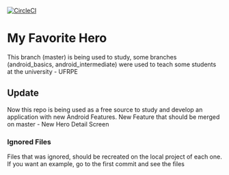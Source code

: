 [![CircleCI](https://circleci.com/gh/MatheusUehara/my-favorite-hero/tree/master.svg?style=svg)](https://circleci.com/gh/MatheusUehara/my-favorite-hero/tree/master)

# My Favorite Hero
This branch (master) is being used to study, some branches (android_basics, android_intermediate) were used to teach some students at the university - UFRPE

## Update
Now this repo is being used as a free source to study and develop an application with new Android Features.
New Feature that should be merged on master - New Hero Detail Screen

### Ignored Files
Files that was ignored, should be recreated on the local project of each one.
If you want an example, go to the first commit and see the files
